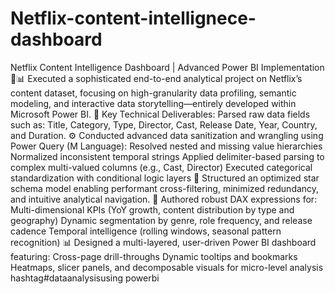 # Netflix-content-intellignece-dashboard
Netflix Content Intelligence Dashboard | Advanced Power BI Implementation 🎥📊
Executed a sophisticated end-to-end analytical project on Netflix’s content dataset, focusing on high-granularity data profiling, semantic modeling, and interactive data storytelling—entirely developed within Microsoft Power BI.
🧠 Key Technical Deliverables:
Parsed raw data fields such as:
 Title, Category, Type, Director, Cast, Release Date, Year, Country, and Duration.
⚙️ Conducted advanced data sanitization and wrangling using Power Query (M Language):
Resolved nested and missing value hierarchies
Normalized inconsistent temporal strings
Applied delimiter-based parsing to complex multi-valued columns (e.g., Cast, Director)
Executed categorical standardization with conditional logic layers
🔗 Structured an optimized star schema model enabling performant cross-filtering, minimized redundancy, and intuitive analytical navigation.
📐 Authored robust DAX expressions for:
Multi-dimensional KPIs (YoY growth, content distribution by type and geography)
Dynamic segmentation by genre, role frequency, and release cadence
Temporal intelligence (rolling windows, seasonal pattern recognition)
📊 Designed a multi-layered, user-driven Power BI dashboard featuring:
Cross-page drill-throughs
Dynamic tooltips and bookmarks
Heatmaps, slicer panels, and decomposable visuals for micro-level analysis
hashtag#dataanalysisusing powerbi
